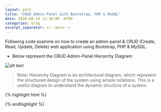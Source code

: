 ```yaml
---
layout: post
title: "CRUD Admin-Panel with Bootstrap, PHP & MySQL"
date: 2020-08-14 11:10:00 -0700
categories: blog
excerpt_separator: <!--more-->
---
```

Following code examine on how to create an admin-panel & CRUD (Create, Read, Update, Delete) web application using Bootstrap, PHP & MySQL. <!--more-->

- Below represent the CRUD Admin-Panel Hierarchy Diagram:

![alt text](https://i.imgur.com/Syjw2UB.png)

> Note: Hierarchy Diagram is an architectural diagram, which represent the structured design of the system using simple notations. This is a useful diagram to understand the dynamic structure of a system.

{% highlight html %}

{% endhighlight %}